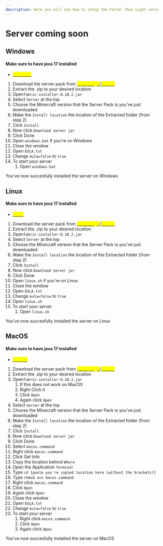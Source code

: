 ```yaml
---
description: Here you will see how to setup the Faster Than Light server pack
---
```


# Server coming soon

## Windows

#### Make sure to have java 17 installed

* [<mark style="color:yellow;">Windows</mark>](https://phoenixnap.com/kb/install-java-windows)<mark style="color:yellow;"></mark>

1. Download the server pack from [<mark style="color:yellow;">Curseforge</mark>](https://www.curseforge.com/minecraft/modpacks/faster-than-light/files)/[<mark style="color:yellow;">GitHub</mark>](https://github.com/lalamapaka/Faster-than-light/releases) <mark style="color:yellow;"></mark>&#x20;
2. Extract the .zip to your desired location
3. Open`fabric-installer-0.10.2.jar`
4. Select `Server` at the top
5. Choose the Minecraft version that the Server Pack is you've just downloaded
6. Make the `Install location` the location of the Extracted folder (from step 2)
7. Click `Install`
8. Now click `Download server jar`
9. Click Done
10. Open `windows.bat` if you're on Windows
11. Close the window
12. Open `EULA.txt`
13. Change `eula=false` to `true`
14. To start your server
    1. Open `windows.bat`

You've now succesfully installed the server on Windows

## Linux

#### Make sure to have java 17 installed

* [<mark style="color:yellow;">Linux</mark>](https://www.guru99.com/how-to-install-java-on-ubuntu.html)<mark style="color:yellow;"></mark>

1. Download the server pack from [<mark style="color:yellow;">Curseforge</mark>](https://www.curseforge.com/minecraft/modpacks/faster-than-light/files)/[<mark style="color:yellow;">GitHub</mark>](https://github.com/lalamapaka/Faster-than-light/releases) <mark style="color:yellow;"></mark>&#x20;
2. Extract the .zip to your desired location
3. Open`fabric-installer-0.10.2.jar`
4. Select `Server` at the top
5. Choose the Minecraft version that the Server Pack is you've just downloaded
6. Make the `Install location` the location of the Extracted folder (from step 2)
7. Click `Install`
8. Now click `Download server jar`
9. Click Done
10. Open `linux.sh` if you're on Linux
11. Close the window
12. Open `EULA.txt`
13. Change `eula=false` to `true`
14. Open `linux.sh`
15. To start your server
    1. Open `linux.sh`

You've now succesfully installed the server on Linux

## MacOS



#### Make sure to have java 17 installed

* [<mark style="color:yellow;">MacOS</mark>](https://java.tutorials24x7.com/blog/how-to-install-java-17-on-mac)<mark style="color:yellow;"></mark>

1. Download the server pack from [<mark style="color:yellow;">Curseforge</mark>](https://www.curseforge.com/minecraft/modpacks/faster-than-light/files)/[<mark style="color:yellow;">GitHub</mark>](https://github.com/lalamapaka/Faster-than-light/releases) <mark style="color:yellow;"></mark>&#x20;
2. Extract the .zip to your desired location
3. Open`fabric-installer-0.10.2.jar`
   1. If this does not work on MacOS
   2. Right Click it
   3. Click `Open`
   4. Again click `Open`
4. Select `Server` at the top
5. Choose the Minecraft version that the Server Pack is you've just downloaded
6. Make the `Install location` the location of the Extracted folder (from step 2)
7. Click `Install`
8. Now click `Download server jar`
9. Click Done
10. Select `macos.command`
11. Right click `macos.command`
12. Click Get Info
13. Copy the location behind `Where`
14. Open the Application `Terminal`
15. Type `cd {paste you're copied location here (without the brackets)}`
16. Type `chmod a+x macos.command`
17. Right click `macos.command`
18. Click `Open`
19. Again click `Open`
20. Close the window
21. Open `EULA.txt`
22. Change `eula=false` to `true`
23. To start your server
    1. Right click `macos.command`
    2. Click `Open`
    3. Again click `Open`

You've now succesfully installed the server on MacOS

